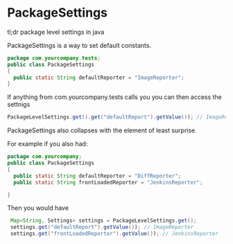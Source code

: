 # PackageSettings
tl;dr package level settings in java

PackageSettings is a way to set default constants.

```java
package com.yourcompany.tests;
public class PackageSettings
{
  public static String defaultReporter = "ImageReporter";
}
```

If anything from com.yourcompany.tests calls you you can then access the settnigs
```java
PackageLevelSettings.get().get("defaultReport").getValue()); // ImageReporter
```

PackageSettings also collapses with the element of least surprise.

For example if you also had:
```java
package com.yourcompany;
public class PackageSettings
{
  public static String defaultReporter = "DiffReporter";
  public static String frontLoadedReporter = "JenkinsReporter";

}
```
Then you would have
```java
 Map<String, Settings> settings = PackageLevelSettings.get();
 settings.get("defaultReport").getValue()); // ImageReporter
 settings.get("frontLoadedReporter").getValue()); // JenkinsReporter
```

